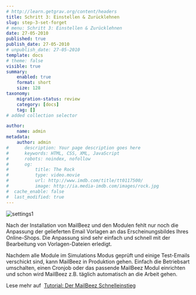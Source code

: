 ```yaml
---
# http://learn.getgrav.org/content/headers
title: Schritt 3: Einstellen & Zurücklehnen
slug: step-3-set-forget
# menu: Schritt 3: Einstellen & Zurücklehnen
date: 27-05-2010
published: true
publish_date: 27-05-2010
# unpublish_date: 27-05-2010
template: docs
# theme: false
visible: true
summary:
    enabled: true
    format: short
    size: 128
taxonomy:
    migration-status: review
    category: [docs]
    tag: []
# added collection selector

author:
    name: admin
metadata:
    author: admin
#      description: Your page description goes here
#      keywords: HTML, CSS, XML, JavaScript
#      robots: noindex, nofollow
#      og:
#          title: The Rock
#          type: video.movie
#          url: http://www.imdb.com/title/tt0117500/
#          image: http://ia.media-imdb.com/images/rock.jpg
#  cache_enable: false
#  last_modified: true
---
```


![](http://www.mailbeez.com/wp-content/uploads/2010/05/settings1.png "settings1")

Nach der Installation von MailBeez und den Modulen fehlt nur noch die Anpassung der gelieferten Email Vorlagen an das Erscheinungsbildes Ihres Online-Shops. Die Anpassung sind sehr einfach und schnell mit der Bearbeitung von Vorlagen-Dateien erledigt.

Nachdem alle Module im Simulations Modus geprüft und einige Test-Emails verschickt sind, kann MailBeez in Produktion gehen. Einfach die Betriebsart umschalten, einen Cronjob oder das passende MailBeez Modul einrichten und schon wird MailBeez z.B. täglich automatisch an die Arbeit gehen.

Lese mehr auf  [Tutorial: Der MailBeez Schnelleinstieg](http://localhost/wordpress_mailbeez_EOL/documentation/tutorials/guide-to-getting-started/)
